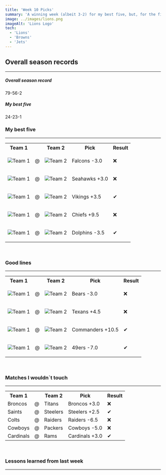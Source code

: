 ```yaml
---
title: 'Week 10 Picks'
summary: 'A winning week (albeit 3-2) for my best five, but, for the first time all season, I am over .500, so it is something worth celebrating'
image: ../images/lions.png
imageAlt: 'Lions Logo'
tech:
  - 'Lions'
  - 'Browns'
  - 'Jets'
---
```


## Overall season records

---

<h5> Overall season record </h5>
79-56-2

<h5> My best five </h5>
24-23-1

### My best five

---

<table class="picks_table">
    <tr>
        <th>Team 1</th>
        <th></th>
        <th>Team 2</th>
        <th>Pick</th>
        <th>Result</th>
    </tr> 
    <tr>
        <td><img src="/images/falcons.png"  alt="Team 1"></td>
        <td>@</td>
        <td><img src="/images/panthers.png"  alt="Team 2"></td>
        <td><p>Falcons -3.0</p></td>
        <td>❌</td>
    </tr>
    <tr>
        <td><img src="/images/seahawks.png"  alt="Team 1"></td>
        <td>@</td>
        <td><img src="/images/buccaneers.png"  alt="Team 2"></td>
        <td><p>Seahawks +3.0</p></td>
        <td>❌</td>
    </tr> 
    <tr>
        <td><img src="/images/vikings.png"  alt="Team 1"></td>
        <td>@</td>
        <td><img src="/images/bills.png"  alt="Team 2"></td>
        <td><p>Vikings +3.5</p></td>
        <td>✔</td>
    </tr> 
    <tr>
        <td><img src="/images/jaguars.png"  alt="Team 1"></td>
        <td>@</td>
        <td><img src="/images/chiefs.png"  alt="Team 2"></td>
        <td><p>Chiefs +9.5</p></td>
        <td>❌</td>
    </tr> 
    <tr>
        <td><img src="/images/browns.png"  alt="Team 1"></td>
        <td>@</td>
        <td><img src="/images/dolphins.png"  alt="Team 2"></td>
        <td><p>Dolphins -3.5</p></td>
        <td>✔</td>
    </tr>
</table>
<br />

### Good lines

---

<table class="picks_table">
    <tr>
        <th>Team 1</th>
        <th></th>
        <th>Team 2</th>
        <th>Pick</th>
        <th>Result</th>
    </tr> 
    <tr>
        <td><img src="/images/lions.png"  alt="Team 1"></td>
        <td>@</td>
        <td><img src="/images/bears.png"  alt="Team 2"></td>
        <td><p>Bears -3.0</p></td>
        <td>❌</td>
    </tr>
    <tr>
        <td><img src="/images/texans.png"  alt="Team 1"></td>
        <td>@</td>
        <td><img src="/images/giants.png"  alt="Team 2"></td>
        <td><p>Texans +4.5</p></td>
        <td>❌</td>
    </tr> 
    <tr>
        <td><img src="/images/wft.png"  alt="Team 1"></td>
        <td>@</td>
        <td><img src="/images/eagles.png"  alt="Team 2"></td>
        <td><p>Commanders +10.5</p></td>
        <td>✔</td>
    </tr> 
    <tr>
        <td><img src="/images/chargers.png"  alt="Team 1"></td>
        <td>@</td>
        <td><img src="/images/49ers.png"  alt="Team 2"></td>
        <td><p>49ers -7.0</p></td>
        <td>✔</td>
    </tr> 
</table>
<br />

### Matches I wouldn`t touch

---

<table class="picks_table">
    <tr>
        <th>Team 1</th>
        <th></th>
        <th>Team 2</th>
        <th>Pick</th>
        <th>Result</th>
    </tr> 
    <tr>
        <td>Broncos</td><td>@</td><td>Titans</td>
        <td>Broncos +3.0</td><td>❌</td>
    </tr>
    <tr>
        <td>Saints</td><td>@</td><td>Steelers</td>
        <td>Steelers +2.5</td><td>✔</td>
    </tr> 
    <tr>
        <td>Colts</td><td>@</td><td>Raiders</td>
        <td>Raiders -6.5</td><td>❌</td>
    </tr> 
    <tr>
        <td>Cowboys</td><td>@</td><td>Packers</td>
        <td>Cowboys -5.0</td><td>❌</td>
    </tr> 
    <tr>
        <td>Cardinals</td><td>@</td><td>Rams</td>
        <td>Cardinals +3.0</td><td>✔</td>
    </tr>  
</table>
<br />

### Lessons learned from last week

---

